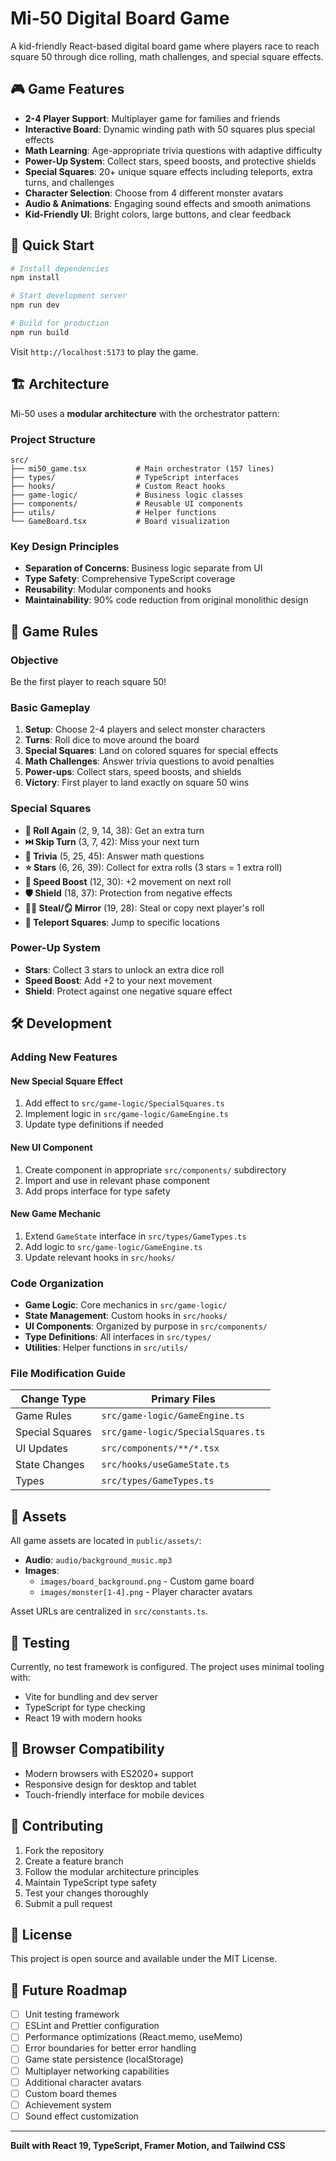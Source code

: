 # Mi-50 Digital Board Game

A kid-friendly React-based digital board game where players race to reach square 50 through dice rolling, math challenges, and special square effects.

## 🎮 Game Features

- **2-4 Player Support**: Multiplayer game for families and friends
- **Interactive Board**: Dynamic winding path with 50 squares plus special effects
- **Math Learning**: Age-appropriate trivia questions with adaptive difficulty
- **Power-Up System**: Collect stars, speed boosts, and protective shields
- **Special Squares**: 20+ unique square effects including teleports, extra turns, and challenges
- **Character Selection**: Choose from 4 different monster avatars
- **Audio & Animations**: Engaging sound effects and smooth animations
- **Kid-Friendly UI**: Bright colors, large buttons, and clear feedback

## 🚀 Quick Start

```bash
# Install dependencies
npm install

# Start development server
npm run dev

# Build for production
npm run build
```

Visit `http://localhost:5173` to play the game.

## 🏗️ Architecture

Mi-50 uses a **modular architecture** with the orchestrator pattern:

### Project Structure
```
src/
├── mi50_game.tsx           # Main orchestrator (157 lines)
├── types/                  # TypeScript interfaces
├── hooks/                  # Custom React hooks
├── game-logic/             # Business logic classes
├── components/             # Reusable UI components
├── utils/                  # Helper functions
└── GameBoard.tsx           # Board visualization
```

### Key Design Principles
- **Separation of Concerns**: Business logic separate from UI
- **Type Safety**: Comprehensive TypeScript coverage
- **Reusability**: Modular components and hooks
- **Maintainability**: 90% code reduction from original monolithic design

## 🎯 Game Rules

### Objective
Be the first player to reach square 50!

### Basic Gameplay
1. **Setup**: Choose 2-4 players and select monster characters
2. **Turns**: Roll dice to move around the board
3. **Special Squares**: Land on colored squares for special effects
4. **Math Challenges**: Answer trivia questions to avoid penalties
5. **Power-ups**: Collect stars, speed boosts, and shields
6. **Victory**: First player to land exactly on square 50 wins

### Special Squares
- **🎲 Roll Again** (2, 9, 14, 38): Get an extra turn
- **⏭️ Skip Turn** (3, 7, 42): Miss your next turn
- **🧠 Trivia** (5, 25, 45): Answer math questions
- **⭐ Stars** (6, 26, 39): Collect for extra rolls (3 stars = 1 extra roll)
- **💨 Speed Boost** (12, 30): +2 movement on next roll
- **🛡️ Shield** (18, 37): Protection from negative effects
- **🏴‍☠️ Steal/🪞 Mirror** (19, 28): Steal or copy next player's roll
- **📍 Teleport Squares**: Jump to specific locations

### Power-Up System
- **Stars**: Collect 3 stars to unlock an extra dice roll
- **Speed Boost**: Add +2 to your next movement
- **Shield**: Protect against one negative square effect

## 🛠️ Development

### Adding New Features

#### New Special Square Effect
1. Add effect to `src/game-logic/SpecialSquares.ts`
2. Implement logic in `src/game-logic/GameEngine.ts`
3. Update type definitions if needed

#### New UI Component
1. Create component in appropriate `src/components/` subdirectory
2. Import and use in relevant phase component
3. Add props interface for type safety

#### New Game Mechanic
1. Extend `GameState` interface in `src/types/GameTypes.ts`
2. Add logic to `src/game-logic/GameEngine.ts`
3. Update relevant hooks in `src/hooks/`

### Code Organization

- **Game Logic**: Core mechanics in `src/game-logic/`
- **State Management**: Custom hooks in `src/hooks/`
- **UI Components**: Organized by purpose in `src/components/`
- **Type Definitions**: All interfaces in `src/types/`
- **Utilities**: Helper functions in `src/utils/`

### File Modification Guide

| Change Type | Primary Files |
|-------------|---------------|
| Game Rules | `src/game-logic/GameEngine.ts` |
| Special Squares | `src/game-logic/SpecialSquares.ts` |
| UI Updates | `src/components/**/*.tsx` |
| State Changes | `src/hooks/useGameState.ts` |
| Types | `src/types/GameTypes.ts` |

## 🎨 Assets

All game assets are located in `public/assets/`:

- **Audio**: `audio/background_music.mp3`
- **Images**: 
  - `images/board_background.png` - Custom game board
  - `images/monster[1-4].png` - Player character avatars

Asset URLs are centralized in `src/constants.ts`.

## 🧪 Testing

Currently, no test framework is configured. The project uses minimal tooling with:
- Vite for bundling and dev server
- TypeScript for type checking
- React 19 with modern hooks

## 📱 Browser Compatibility

- Modern browsers with ES2020+ support
- Responsive design for desktop and tablet
- Touch-friendly interface for mobile devices

## 🤝 Contributing

1. Fork the repository
2. Create a feature branch
3. Follow the modular architecture principles
4. Maintain TypeScript type safety
5. Test your changes thoroughly
6. Submit a pull request

## 📄 License

This project is open source and available under the MIT License.

## 🎯 Future Roadmap

- [ ] Unit testing framework
- [ ] ESLint and Prettier configuration
- [ ] Performance optimizations (React.memo, useMemo)
- [ ] Error boundaries for better error handling
- [ ] Game state persistence (localStorage)
- [ ] Multiplayer networking capabilities
- [ ] Additional character avatars
- [ ] Custom board themes
- [ ] Achievement system
- [ ] Sound effect customization

---

**Built with React 19, TypeScript, Framer Motion, and Tailwind CSS**